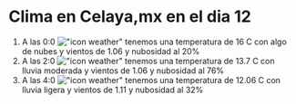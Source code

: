 # Clima en Celaya,mx en el dia 12

1. A las 0:0 !["icon weather"](http://openweathermap.org/img/w/02n.png) tenemos una temperatura de 16 C con algo de nubes y  vientos de 1.06 y nubosidad al 20%
1. A las 2:0 !["icon weather"](http://openweathermap.org/img/w/10n.png) tenemos una temperatura de 13.7 C con lluvia moderada y  vientos de 1.06 y nubosidad al 76%
1. A las 4:0 !["icon weather"](http://openweathermap.org/img/w/10n.png) tenemos una temperatura de 12.06 C con lluvia ligera y  vientos de 1.11 y nubosidad al 32%
